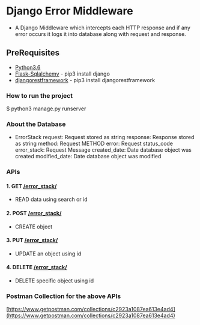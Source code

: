 # Django Error Middleware

* A Django Middleware which intercepts each HTTP response and if any error occurs it logs it into database along with request and response.


## PreRequisites

* [Python3.6](https://www.python.org/downloads/)
* [Flask-Sqlalchemy](http://flask-sqlalchemy.pocoo.org/2.3/) - pip3 install django
* [djangorestframework](https://www.django-rest-framework.org/) - pip3 install djangorestframework


### How to run the project

$ python3 manage.py runserver


### About the Database

* ErrorStack
    request: Request stored as string
    response: Response stored as string
    method: Request METHOD
    error: Request status_code
    error_stack: Request Message
    created_date: Date database object was created
    modified_date: Date database object was modified


### APIs

#### 1. GET [/error_stack/](http://127.0.0.1:8000/error_stack/)

* READ data using search or id

#### 2. POST [/error_stack/](http://127.0.0.1:8000/error_stack/)

* CREATE object

#### 3. PUT [/error_stack/](http://127.0.0.1:8000/error_stack/)

* UPDATE an object using id

#### 4. DELETE [/error_stack/](http://127.0.0.1:8000/error_stack/)

* DELETE specific object using id

### Postman Collection for the above APIs

[https://www.getpostman.com/collections/c2923a1087ea613e4ad4](https://www.getpostman.com/collections/c2923a1087ea613e4ad4)